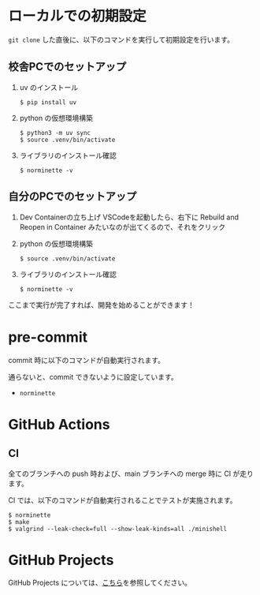 # ローカルでの初期設定

`git clone` した直後に、以下のコマンドを実行して初期設定を行います。
## 校舎PCでのセットアップ
1. uv のインストール

   ```
   $ pip install uv
   ```

2. python の仮想環境構築

   ```
   $ python3 -m uv sync
   $ source .venv/bin/activate
   ```

3. ライブラリのインストール確認

   ```
   $ norminette -v
   ```

## 自分のPCでのセットアップ
1. Dev Containerの立ち上げ
VSCodeを起動したら、右下に Rebuild and Reopen in Container みたいなのが出てくるので、それをクリック

2. python の仮想環境構築

   ```
   $ source .venv/bin/activate
   ```

3. ライブラリのインストール確認

   ```
   $ norminette -v
   ```

ここまで実行が完了すれば、開発を始めることができます！

# pre-commit

commit 時に以下のコマンドが自動実行されます。

通らないと、commit できないように設定しています。

- `norminette`

# GitHub Actions

## CI

全てのブランチへの push 時および、main ブランチへの merge 時に CI が走ります。

CI では、以下のコマンドが自動実行されることでテストが実施されます。

```
$ norminette
$ make
$ valgrind --leak-check=full --show-leak-kinds=all ./minishell
```

# GitHub Projects

GitHub Projects については、[こちら](https://github.com/yuzu-juice/minishell/wiki/GitHub-Projects-運用ガイド)を参照してください。
